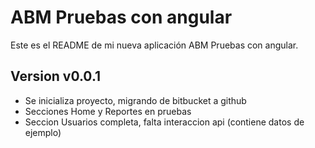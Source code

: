 ABM Pruebas con angular
==========
 
Este es el README de mi nueva aplicación ABM Pruebas con angular.
 

 
Version v0.0.1
---------------
+ Se inicializa proyecto, migrando de bitbucket a github
+ Secciones Home y Reportes en pruebas
+ Seccion Usuarios completa, falta interaccion api (contiene datos de ejemplo)
